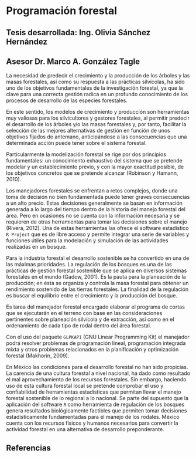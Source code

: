 # Programación forestal
## Tesis desarrollada: Ing. Olivia Sánchez Hernández
## Asesor Dr. Marco A. González Tagle 

La necesidad de predecir el crecimiento y la producción de los árboles y las masas forestales, así como su respuesta a las prácticas silvícolas, ha sido uno de los objetivos fundamentales de la investigación forestal, ya que la clave para una correcta gestión radica en un profundo conocimiento de los procesos de desarrollo de las especies forestales.

En este sentido, los modelos de crecimiento y producción son herramientas muy valiosas para los silvicultores y gestores forestales, al permitir predecir el desarrollo de los árboles y/o las masas forestales y, por tanto, facilitar la selección de las mejores alternativas de gestión en función de unos objetivos fijados de antemano, anticipándose a las consecuencias que una determinada acción puede tener sobre el sistema forestal. 

Particularmente la modelización forestal se rige por dos principios fundamentales: un conocimiento exhaustivo del sistema 
que se pretende modelar y un establecimiento previo, y con la mayor exactitud posible, de los objetivos concretos que se 
pretende alcanzar (Robinson y Hamann, 2010).   

Los manejadores forestales se enfrentan a retos complejos, donde una toma de decisión no bien fundamentada puede tener 
graves consecuencias a un alto precio. Estas decisiones generalmente se basan en información generada a lo largo del tiempo dentro de la historia del manejo forestal del área. Pero en ocasiones no se cuenta con la información necesaria y se requieren de otras herramientas para tomar las decisiones sobre el manejo (Rivera, 2012). Una de estas herramientas las 
ofrece el software estadístico `R Project` que es de libre acceso y permite integrar una serie de variables y funciones 
útiles para la modelación y simulación de las actividades realizadas en un bosque. 

Para la industria forestal el desarrollo sostenible se ha convertido en una de las máximas prioridades. La regulación de los bosques es una de las prácticas de gestión forestal sostenible que se aplica en diversos sistemas forestales en el mundo (Gadow, 2001).
Es la pauta para la planeación de la producción; en ésta se organiza y controla la masa forestal para obtener un rendimiento sostenido de las tierras forestales. La finalidad de la regulación es buscar el equilibrio entre el crecimiento y la producción del bosque.   

Es tarea del manejador forestal encargado elaborar el programa de cortas que se ejecutarán en el terreno con base en 
las consideraciones pertinentes sobre planeación silvícola y de extracción, así como en el ordenamiento de cada tipo de rodal dentro del área forestal.     

Con el uso del paquete `GLPKAPI` (GNU Linear Programming Kit) el manejador podrá resolver problemas de programación lineal, programación integrada mixta y otros problemas relacionados en la planificación y optimización forestal (Makhorin, 2009). 

En México las condiciones para el desarrollo forestal no han sido propicias. La carencia de una cultura forestal a nivel nacional, ha dado como resultado el mal aprovechamiento de los recursos forestales. Sin embargo, haciendo uso de esta cultura forestal local se pretende comprobar el uso y confiabilidad de herramientas estadísticas que permitan llevar el manejo forestal sostenible de lo regional a lo nacional. Se parte del supuesto que la aplicación del software `R` como herramienta de regulación de los bosques genera resultados biológicamente factibles que permiten tomar decisiones estadísticamente fundamentadas para el manejo de los rodales. México cuenta con los recursos físicos y humanos necesarios para convertir la actividad forestal en una alternativa de desarrollo preponderante.

## Referencias
